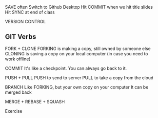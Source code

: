 SAVE often
Switch to Github Desktop
Hit COMMIT when we hit title slides
Hit SYNC at end of class

VERSION CONTROL

GIT Verbs
------------
FORK + CLONE
    FORKING is making a copy, still owned by someone else
    CLONING is saving a copy on your local computer (in case you need to work offline)

COMMIT
    It's like a checkpoint. You can always go back to it.

PUSH + PULL
    PUSH to send to server
    PULL to take a copy from the cloud

BRANCH
    Like FORKING, but your own copy on your computer
    It can be merged back

MERGE + REBASE + SQUASH

Exercise